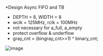 *Design Async FIFO and TB
- DEPTH = 8, WIDTH = 8
- wclk = 125MHz, rclk = 100MHz
- not necessary for a_full, a_empty
- protect overflow & underflow
- gray_cnt = (bingray_cnt>>1) ^ binary_cnt;

![image](https://github.com/user-attachments/assets/bb093105-bae8-4e23-bfab-351f7ddc558b)

